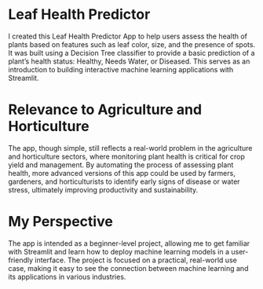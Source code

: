 # Leaf Health Predictor
I created this Leaf Health Predictor App to help users assess the health of plants based on features such as leaf color, size, and the presence of spots. 
It was built using a Decision Tree classifier to provide a basic prediction of a plant’s health status: Healthy, Needs Water, or Diseased. 
This serves as an introduction to building interactive machine learning applications with Streamlit.

# Relevance to Agriculture and Horticulture
The app, though simple, still reflects a real-world problem in the agriculture and horticulture sectors, where monitoring plant health is critical for crop yield and management. 
By automating the process of assessing plant health, more advanced versions of this app could be used by farmers, gardeners, and horticulturists to identify early signs of disease or water stress, ultimately improving productivity and sustainability.

# My Perspective
The app is intended as a beginner-level project, allowing me to get familiar with Streamlit and learn how to deploy machine learning models in a user-friendly interface. 
The project is focused on a practical, real-world use case, making it easy to see the connection between machine learning and its applications in various industries.
